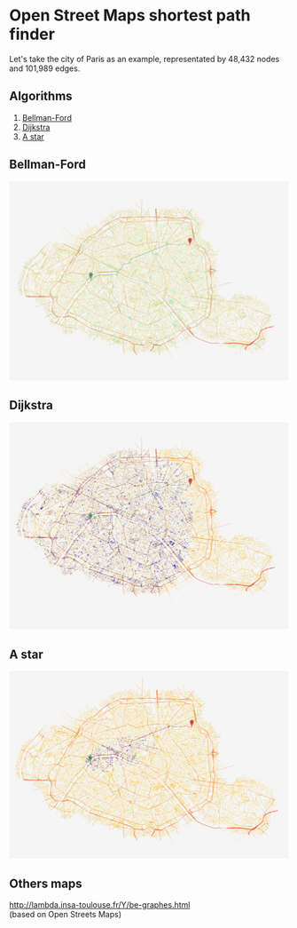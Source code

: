 # Open Street Maps shortest path finder

Let's take the city of Paris as an example, representated by 48,432 nodes and 101,989 edges.

## Algorithms
1. [Bellman-Ford](#bellman-ford)
2. [Dijkstra](#dijkstra)
3. [A star](#a-star)
   
## Bellman-Ford

<img src="https://github.com/clementaudic/Alexman-Clemford/blob/master/images/bellman_ford.png" width="600"/>

## Dijkstra

<img src="https://github.com/clementaudic/Alexman-Clemford/blob/master/images/dijkstra.png" width="600"/>

## A star

<img src="https://github.com/clementaudic/Alexman-Clemford/blob/master/images/astar.png" width="600"/>
    
## Others maps

http://lambda.insa-toulouse.fr/Y/be-graphes.html <br>
(based on Open Streets Maps)
